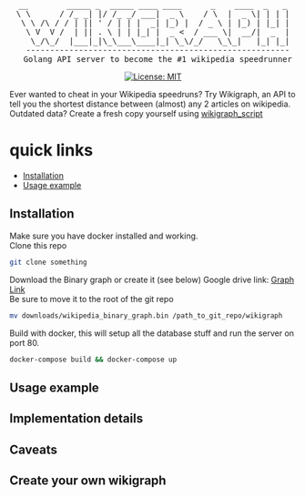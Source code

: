 <div align = "center">
<pre>
__        _____ _  _____ ____ ____      _    ____  _   _
\ \      / /_ _| |/ /_ _/ ___|  _ \    / \  |  _ \| | | |
 \ \ /\ / / | || ' / | | |  _| |_) |  / _ \ | |_) | |_| |
  \ V  V /  | || . \ | | |_| |  _ <  / ___ \|  __/|  _  |
   \_/\_/  |___|_|\_\___\____|_| \_\/_/   \_\_|   |_| |_|
  -------------------------------------------------------
  Golang API server to become the #1 wikipedia speedrunner
</pre>
    
[![License: MIT](https://img.shields.io/badge/License-MIT-yellow.svg)](https://opensource.org/licenses/MIT)

</div>

Ever wanted to cheat in your Wikipedia speedruns?
Try Wikigraph, an API to tell you the shortest distance between (almost) any 2 articles on wikipedia.
Outdated data? Create a fresh copy yourself using [wikigraph_script](https://github.com/notzree/wikigraph_script)

# quick links

- [Installation](#installation)
- [Usage example](#usage-example)

  
## Installation
Make sure you have docker installed and working. \
Clone this repo
```sh
git clone something 
```
Download the Binary graph or create it (see below)
Google drive link: [Graph Link](https://drive.google.com/file/d/1GDBSYfmq6aJpdc_6L5Q5RVJDWMi0vTiK/view?usp=sharing) \
Be sure to move it to the root of the git repo
```sh
mv downloads/wikipedia_binary_graph.bin /path_to_git_repo/wikigraph
```
Build with docker, this will setup all the database stuff and run the server on port 80.
```sh
docker-compose build && docker-compose up
```
## Usage example


## Implementation details

## Caveats 

## Create your own wikigraph







